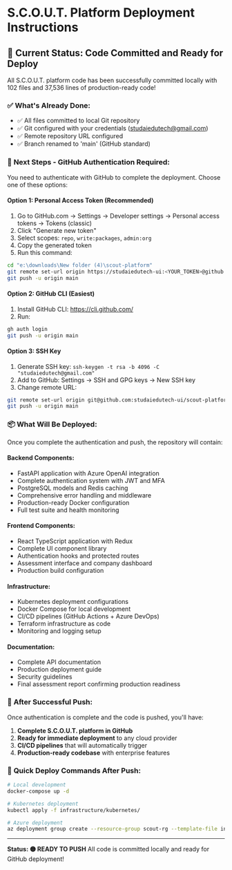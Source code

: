 # S.C.O.U.T. Platform Deployment Instructions

## 🚀 **Current Status: Code Committed and Ready for Deploy**

All S.C.O.U.T. platform code has been successfully committed locally with 102 files and 37,536 lines of production-ready code!

### ✅ **What's Already Done:**
- ✅ All files committed to local Git repository
- ✅ Git configured with your credentials (studaiedutech@gmail.com)
- ✅ Remote repository URL configured
- ✅ Branch renamed to 'main' (GitHub standard)

### 🔐 **Next Steps - GitHub Authentication Required:**

You need to authenticate with GitHub to complete the deployment. Choose one of these options:

#### **Option 1: Personal Access Token (Recommended)**
1. Go to GitHub.com → Settings → Developer settings → Personal access tokens → Tokens (classic)
2. Click "Generate new token"
3. Select scopes: `repo`, `write:packages`, `admin:org`
4. Copy the generated token
5. Run this command:
```bash
cd "e:\downloads\New folder (4)\scout-platform"
git remote set-url origin https://studaiedutech-ui:<YOUR_TOKEN>@github.com/studaiedutech-ui/scout-platform.git
git push -u origin main
```

#### **Option 2: GitHub CLI (Easiest)**
1. Install GitHub CLI: https://cli.github.com/
2. Run:
```bash
gh auth login
git push -u origin main
```

#### **Option 3: SSH Key**
1. Generate SSH key: `ssh-keygen -t rsa -b 4096 -C "studaiedutech@gmail.com"`
2. Add to GitHub: Settings → SSH and GPG keys → New SSH key
3. Change remote URL:
```bash
git remote set-url origin git@github.com:studaiedutech-ui/scout-platform.git
git push -u origin main
```

### 📦 **What Will Be Deployed:**

Once you complete the authentication and push, the repository will contain:

#### **Backend Components:**
- FastAPI application with Azure OpenAI integration
- Complete authentication system with JWT and MFA
- PostgreSQL models and Redis caching
- Comprehensive error handling and middleware
- Production-ready Docker configuration
- Full test suite and health monitoring

#### **Frontend Components:**
- React TypeScript application with Redux
- Complete UI component library
- Authentication hooks and protected routes
- Assessment interface and company dashboard
- Production build configuration

#### **Infrastructure:**
- Kubernetes deployment configurations
- Docker Compose for local development
- CI/CD pipelines (GitHub Actions + Azure DevOps)
- Terraform infrastructure as code
- Monitoring and logging setup

#### **Documentation:**
- Complete API documentation
- Production deployment guide
- Security guidelines
- Final assessment report confirming production readiness

### 🎯 **After Successful Push:**

Once authentication is complete and the code is pushed, you'll have:

1. **Complete S.C.O.U.T. platform in GitHub**
2. **Ready for immediate deployment** to any cloud provider
3. **CI/CD pipelines** that will automatically trigger
4. **Production-ready codebase** with enterprise features

### 🔧 **Quick Deploy Commands After Push:**

```bash
# Local development
docker-compose up -d

# Kubernetes deployment
kubectl apply -f infrastructure/kubernetes/

# Azure deployment
az deployment group create --resource-group scout-rg --template-file infrastructure/terraform/main.tf
```

---

**Status: 🟡 READY TO PUSH** 
All code is committed locally and ready for GitHub deployment!
